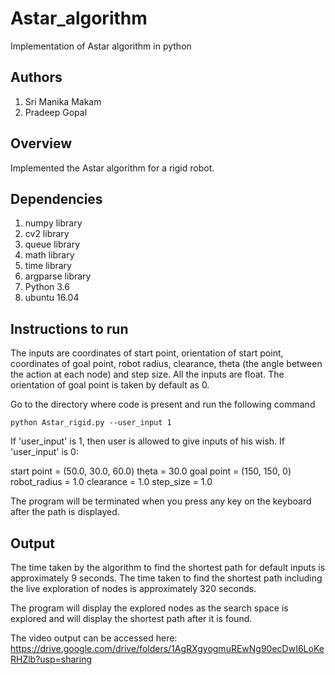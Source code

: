 # Astar_algorithm

Implementation of Astar algorithm in python

## Authors

 1. Sri Manika Makam
 2. Pradeep Gopal

## Overview

 Implemented the Astar algorithm for a rigid robot.

## Dependencies

 1. numpy library
 2. cv2 library
 3. queue library
 4. math library
 5. time library
 6. argparse library
 7. Python 3.6
 8. ubuntu 16.04
 
## Instructions to run

The inputs are coordinates of start point, orientation of start point, coordinates of goal point, robot radius, clearance, theta (the angle between the action at each node) and step size. All the inputs are float. The orientation of goal point is taken by default as 0.

Go to the directory where code is present and run the following command

```
python Astar_rigid.py --user_input 1
```
If 'user_input' is 1, then user is allowed to give inputs of his wish. 
If 'user_input' is 0:

start point = (50.0, 30.0, 60.0)
theta = 30.0
goal point = (150, 150, 0)
robot_radius = 1.0
clearance = 1.0
step_size = 1.0

The program will be terminated when you press any key on the keyboard after the path is displayed.

## Output

The time taken by the algorithm to find the shortest path for default inputs is approximately 9 seconds.
The time taken to find the shortest path including the live exploration of nodes is approximately 320 seconds.

The program will display the explored nodes as the search space is explored and will display the shortest path after it is found.

The video output can be accessed here:
https://drive.google.com/drive/folders/1AgRXgyogmuREwNg90ecDwI6LoKeRHZlb?usp=sharing

